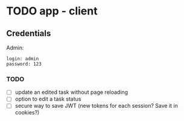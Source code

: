 # TODO app - client

## Credentials

Admin:

```
login: admin
password: 123
```

### TODO

- [ ] update an edited task without page reloading
- [ ] option to edit a task status
- [ ] secure way to save JWT (new tokens for each session? Save it in cookies?)
